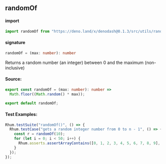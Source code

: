 ## randomOf

#### import

```typescript
import randomOf from "https://deno.land/x/denodash@0.1.3/src/utils/randomOf.ts";
```

#### signature

```typescript
randomOf = (max: number): number
```

Returns a random number (an integer) between 0 and the maximum (non-inclusive)

#### Source:

```typescript
export const randomOf = (max: number): number =>
  Math.floor((Math.random() * max));

export default randomOf;
```

#### Test Examples:

```typescript
Rhum.testSuite("randomOf()", () => {
  Rhum.testCase("gets a random integer number from 0 to n - 1", () => {
    const r = randomOf(10);
    for (let i = 0; i < 50; i++) {
      Rhum.asserts.assertArrayContains([0, 1, 2, 3, 4, 5, 6, 7, 8, 9], r);
    }
  });
});
```
